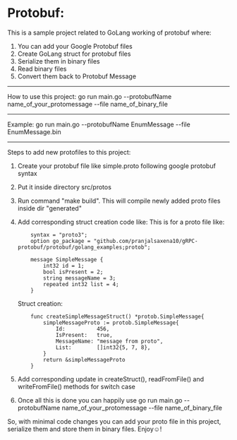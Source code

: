 # Protobuf:
This is a sample project related to GoLang working of protobuf where:
1. You can add your Google Protobuf files
2. Create GoLang struct for protobuf files
3. Serialize them in binary files
4. Read binary files
5. Convert them back to Protobuf Message

-----

How to use this project:
go run main.go --protobufName name_of_your_protomessage --file name_of_binary_file

-----

Example: 
go run main.go --protobufName EnumMessage --file EnumMessage.bin

-----

Steps to add new protofiles to this project:
1. Create your protobuf file like simple.proto following google protobuf syntax
2. Put it inside directory src/protos
3. Run command "make build". This will compile newly added proto files inside dir "generated"
4. Add corresponding struct creation code like:
    This is for a proto file like:
    ```
        syntax = "proto3";
        option go_package = "github.com/pranjalsaxena10/gRPC-protobuf/protobuf/golang_examples;protob";

        message SimpleMessage {
            int32 id = 1;
            bool isPresent = 2;
            string messageName = 3;
            repeated int32 list = 4;
        }
    ```
    Struct creation:
    ```
        func createSimpleMessageStruct() *protob.SimpleMessage{
            simpleMessageProto := protob.SimpleMessage{
                Id:          456,
                IsPresent:   true,
                MessageName: "message from proto",
                List:        []int32{5, 7, 8},
            }
            return &simpleMessageProto
        }
    ```

5. Add corresponding update in createStruct(), readFromFile() and writeFromFile() methods for switch case
6. Once all this is done you can happily use
    go run main.go --protobufName name_of_your_protomessage --file name_of_binary_file


So, with minimal code changes you can add your proto file in this project, serialize them and store them in binary files.
Enjoy☺️!

